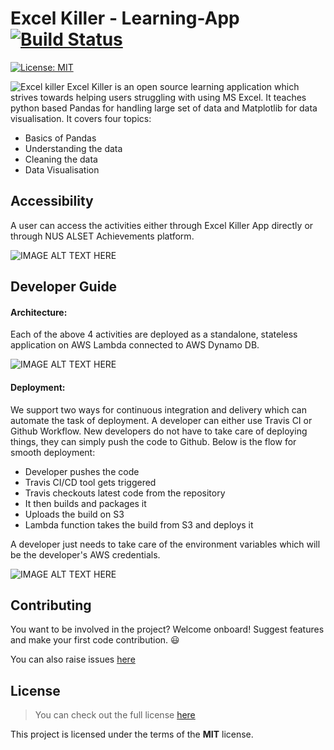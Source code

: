# Excel Killer - Learning-App [![Build Status](https://travis-ci.com/anshu0612/Excel-Killer-E-Learning-App.svg?branch=master)](https://travis-ci.com/anshu0612/Excel-Killer-E-Learning-App)
[![License: MIT](https://img.shields.io/badge/License-MIT-yellow.svg)](https://opensource.org/licenses/MIT)

![Excel killer]( https://excel-killer-images.s3.amazonaws.com/ex-logo.png)
Excel Killer is an open source learning application which strives towards helping users struggling with using MS Excel. It teaches python based Pandas for handling large set of data and Matplotlib for data visualisation. It covers four topics:
- Basics of Pandas
- Understanding the data
- Cleaning the data
- Data Visualisation

## Accessibility

A user can access the activities either through Excel Killer App directly or through NUS ALSET Achievements platform. 

![IMAGE ALT TEXT HERE]( https://excel-killer-images.s3.amazonaws.com/arch3.png )

## Developer Guide

#### Architecture:
Each of the above 4 activities are deployed as a standalone, stateless application on AWS Lambda connected to AWS Dynamo DB.

![IMAGE ALT TEXT HERE](https://excel-killer-images.s3.amazonaws.com/arch.png)

#### Deployment:
We support two ways for continuous integration and delivery which can automate the task of deployment. A developer can either use Travis CI or Github Workflow.
New developers do not have to take care of deploying things, they can simply push the code to Github. Below is the flow for smooth deployment:

- Developer pushes the code
- Travis CI/CD tool gets triggered
- Travis checkouts latest code from the repository
- It then builds and packages it
- Uploads the build on S3
- Lambda function takes the build from S3 and deploys it

 A developer just needs to take care of the environment variables which will be the developer's AWS credentials.

![IMAGE ALT TEXT HERE](https://excel-killer-images.s3.amazonaws.com/deploymentPipeline.png)

## Contributing
You want to be involved in the project? Welcome onboard! Suggest features and make your first code contribution. 😃 

You can also raise issues [here](https://github.com/anshu0612/Excel-Killer-E-Learning-App/issues)

## License
>You can check out the full license [here](https://github.com/anshu0612/Excel-Killer-E-Learning-App/blob/master/LICENSE)

This project is licensed under the terms of the **MIT** license.

